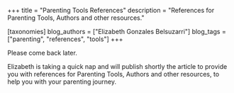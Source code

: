 +++
title = "Parenting Tools References"
description = "References for Parenting Tools, Authors and other resources."

[taxonomies]
blog_authors = ["Elizabeth Gonzales Belsuzarri"]
blog_tags = ["parenting", "references", "tools"]
+++

Please come back later.

Elizabeth is taking a quick nap and will publish shortly the article
to provide you with references for Parenting Tools, Authors and other resources,
to help you with your parenting journey.
